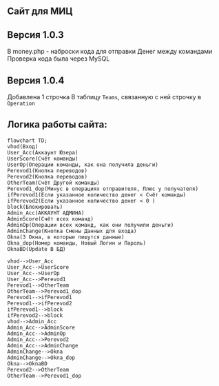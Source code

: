 ##  Сайт для МИЦ


## Версия 1.0.3

В money.php - наброски кода для отправки Денег между командами
Проверка кода была через MySQL

## Версия 1.0.4
Добавлена 1 строчка В таблицу `Teams`, связанную с ней строчку в `Operation`

## Логика работы сайта:
```mermaid 
flowchart TD;
vhod(Вход) 
User_Acc(Аккаунт Юзера)
UserScore(Счёт команды)
UserOp(Операции команды, как она получила деньги)
Perevod1(Кнопка переводов)
Perevod2(Кнопка переводов)
OtherTeam(Счёт Другой команды)
Perevod1_dop(Минус в операциях отправителя, Плюс у получателя)
ifPerevod1(Если указанное количество денег < Счёт команды)
ifPerevod2(Если указанное количество денег < 0 )
block(Блокировать)
Admin_Acc(АККАУНТ АДМИНА)
AdminScore(Счёт всех команд)
AdminOp(Операции всех команд, как они получили деньги)
AdminChange(Кнопка Смены Данных для входа)
Okna(3 Окна, в которые пишутся данные)
Okna_dop(Номер команды, Новый Логин и Пароль)
OknaBD(Update В БД)

vhod-->User_Acc
User_Acc-->UserScore
User_Acc-->UserOp
User_Acc-->Perevod1 
Perevod1-->OtherTeam 
OtherTeam-->Perevod1_dop
Perevod1-->ifPerevod1
Perevod1-->ifPerevod2
ifPerevod1-->block
ifPerevod2-->block
vhod-->Admin_Acc
Admin_Acc-->AdminScore
Admin_Acc-->AdminOp 
Admin_Acc-->Perevod2
Admin_Acc-->AdminChange
AdminChange-->Okna 
AdminChange-->Okna_dop
Okna-->OknaBD
Perevod2-->OtherTeam
OtherTeam-->Perevod1_dop
```
